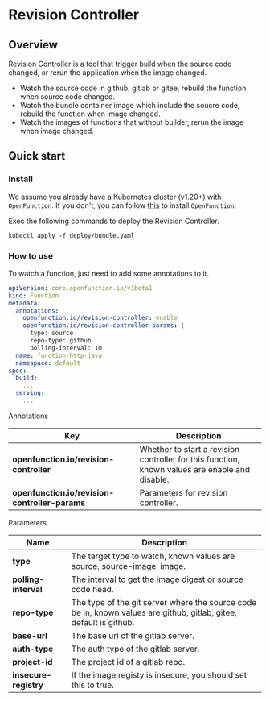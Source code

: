 # Revision Controller

## Overview

Revision Controller is a tool that trigger build when the source code changed, or rerun the application when the image changed.

- Watch the source code in github, gitlab or gitee, rebuild the function when source code changed.
- Watch the bundle container image which include the soucre code, rebuild the function when image changed.
- Watch the images of functions that without builder, rerun the image when image changed.

## Quick start

### Install

We assume you already have a Kubernetes cluster (v1.20+) with `OpenFunction`. If you don't, you can follow [this](https://openfunction.dev/docs/getting-started/installation/#install-openfunction) to install `OpenFunction`.

Exec the following commands to deploy the Revision Controller.

```shell
kubectl apply -f deploy/bundle.yaml
```

### How to use

To watch a function, just need to add some annotations to it. 

```yaml
apiVersion: core.openfunction.io/v1beta1
kind: Function
metadata:
  annotations:
    openfunction.io/revision-controller: enable
    openfunction.io/revision-controller-params: |
      type: source
      repo-type: github
      polling-interval: 1m
  name: function-http-java
  namespace: default
spec:
  build:
    ...
  serving:
    ...
```

Annotations

| Key                                            | Description                                                                                    |
| ---------------------------------------------- | ---------------------------------------------------------------------------------------------- |
| **openfunction.io/revision-controller**        | Whether to start a revision controller for this function, known values are enable and disable. |
| **openfunction.io/revision-controller-params** | Parameters for revision controller.                                                            |

Parameters

| Name                  | Description                                                                                                        |
| --------------------- | ------------------------------------------------------------------------------------------------------------------ |
| **type**              | The target type to watch, known values are source, source-image, image.                                            |
| **polling-interval**  | The interval to get the image digest or source code head.                                                          |
| **repo-type**         | The type of the git server where the source code be in, known values are github, gitlab, gitee, default is github. |
| **base-url**          | The base url of the gitlab server.                                                                                 |
| **auth-type**         | The auth type of the gitlab server.                                                                                |
| **project-id**        | The project id of a gitlab repo.                                                                                   |
| **insecure-registry** | If the image registy is insecure, you should set this to true.                                                     |
